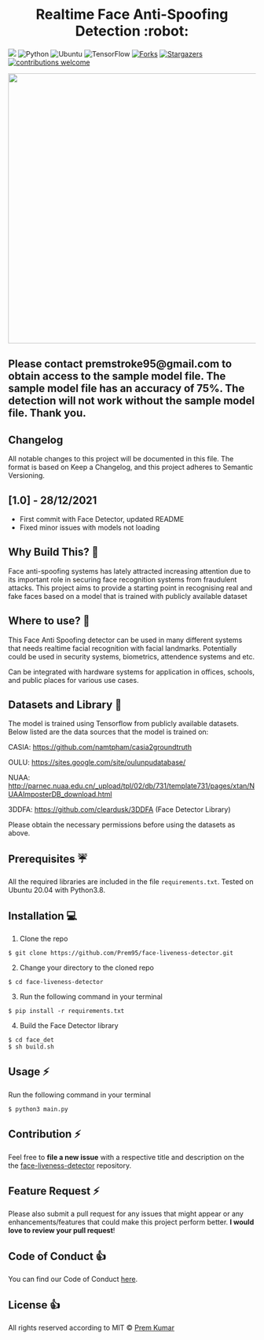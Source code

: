 <h1 align="center">Realtime Face Anti-Spoofing Detection :robot:</h1>

![](https://komarev.com/ghpvc/?username=Prem95&style=flat-square&label=Views)
![Python](https://img.shields.io/badge/Python-3.8-blue.svg)
![Ubuntu](https://img.shields.io/badge/Ubuntu-20.04-blue.svg)
![TensorFlow](https://img.shields.io/badge/TensorFlow-2.0+-blue.svg)
[![Forks](https://img.shields.io/github/forks/Prem95/face-liveness-detector.svg?logo=github)](https://github.com/Prem95/face-liveness-detector/network/members)
[![Stargazers](https://img.shields.io/github/stars/Prem95/face-liveness-detector.svg?logo=github)](https://github.com/Prem95/face-liveness-detector/stargazers)
[![contributions welcome](https://img.shields.io/badge/Contributions-Welcome-green.svg?style=flat)](https://github.com/Prem95/face-liveness-detector/issues)

<div align= "center"><img src="https://github.com/Prem95/face-liveness-detector/blob/main/misc/demo.gif" width="600" height="550"/></div>


<h2> Please contact premstroke95@gmail.com to obtain access to the sample model file. The sample model file has an accuracy of 75%. The detection will not work without the sample model file. Thank you. </h2>

## Changelog
All notable changes to this project will be documented in this file.
The format is based on Keep a Changelog, and this project adheres to Semantic Versioning.

## [1.0] - 28/12/2021
- First commit with Face Detector, updated README
- Fixed minor issues with models not loading

## Why Build This? :thinking:
Face anti-spoofing systems has lately attracted increasing attention due to its important role in securing face recognition systems from fraudulent attacks. This project aims to provide a starting point in recognising real and fake faces based on a model that is trained with publicly available dataset


## Where to use? :hammer:
This Face Anti Spoofing detector can be used in many different systems that needs realtime facial recognition with facial landmarks. Potentially could be used in security systems, biometrics, attendence systems and etc.

Can be integrated with hardware systems for application in offices, schools, and public places for various use cases.

## Datasets and Library :green_book:

The model is trained using Tensorflow from publicly available datasets. Below listed are the data sources that the model is trained on:

CASIA: https://github.com/namtpham/casia2groundtruth

OULU: https://sites.google.com/site/oulunpudatabase/

NUAA: http://parnec.nuaa.edu.cn/_upload/tpl/02/db/731/template731/pages/xtan/NUAAImposterDB_download.html

3DDFA: https://github.com/cleardusk/3DDFA (Face Detector Library)

Please obtain the necessary permissions before using the datasets as above.

## Prerequisites :umbrella:

All the required libraries are included in the file ```requirements.txt```. Tested on Ubuntu 20.04 with Python3.8.

## Installation :computer:
1. Clone the repo
```
$ git clone https://github.com/Prem95/face-liveness-detector.git
```

2. Change your directory to the cloned repo
```
$ cd face-liveness-detector
```

3. Run the following command in your terminal
```
$ pip install -r requirements.txt
```

4. Build the Face Detector library
```
$ cd face_det
$ sh build.sh
```

## Usage :zap:

Run the following command in your terminal

```
$ python3 main.py
```

## Contribution :zap:

Feel free to **file a new issue** with a respective title and description on the the [face-liveness-detector](https://github.com/Prem95/face-liveness-detector/issues) repository.

## Feature Request :zap:

Please also submit a pull request for any issues that might appear or any enhancements/features that could make this project perform better. **I would love to review your pull request**!

## Code of Conduct :+1:

You can find our Code of Conduct [here](/CODE_OF_CONDUCT.md).

## License :+1:
All rights reserved according to MIT © [Prem Kumar](https://github.com/Prem95/face-liveness-detector/blob/master/LICENSE)
